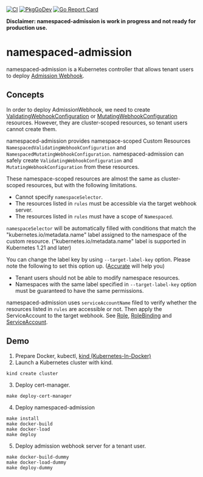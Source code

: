 [![CI](https://github.com/zoetrope/namespaced-admission/actions/workflows/ci.yaml/badge.svg)](https://github.com/zoetrope/namespaced-admission/actions/workflows/ci.yaml)
[![PkgGoDev](https://pkg.go.dev/badge/github.com/zoetrope/namespaced-admission?tab=overview)](https://pkg.go.dev/github.com/zoetrope/namespaced-admission?tab=overview)
[![Go Report Card](https://goreportcard.com/badge/github.com/zoetrope/namespaced-admission)](https://goreportcard.com/report/github.com/zoetrope/namespaced-admission)

**Disclaimer: namespaced-admission is work in progress and not ready for production use.**

# namespaced-admission

namespaced-admission is a Kubernetes controller that allows tenant users to deploy [Admission Webhook](https://kubernetes.io/docs/reference/access-authn-authz/extensible-admission-controllers/).

## Concepts

In order to deploy AdmissionWebhook, we need to create [ValidatingWebhookConfiguration](https://kubernetes.io/docs/reference/generated/kubernetes-api/v1.22/#validatingwebhookconfiguration-v1-admissionregistration-k8s-io) or [MutatingWebhookConfiguration](https://kubernetes.io/docs/reference/generated/kubernetes-api/v1.22/#mutatingwebhookconfiguration-v1-admissionregistration-k8s-io) resources.
However, they are cluster-scoped resources, so tenant users cannot create them.

namespaced-admission provides namespace-scoped Custom Resources `NamespacedValidatingWebhookConfiguration` and `NamespacedMutatingWebhookConfiguration`.
namespaced-admission can safely create `ValidatingWebhookConfiguration` and `MutatingWebhookConfiguration` from these resources.

These namespace-scoped resources are almost the same as cluster-scoped resources, but with the following limitations.

- Cannot specify `namespaceSelector`.
- The resources listed in `rules` must be accessible via the target webhook server. 
- The resources listed in `rules` must have a scope of `Namespaced`. 

`namespaceSelector` will be automatically filled with conditions that match the "kubernetes.io/metadata.name" label assigned to the namespace of the custom resource.
("kubernetes.io/metadata.name" label is supported in Kubernetes 1.21 and later)

You can change the label key by using `--target-label-key` option.
Please note the following to set this option up. ([Accurate](https://github.com/cybozu-go/accurate) will help you)

- Tenant users should not be able to modify namespace resources.
- Namespaces with the same label specified in `--target-label-key` option must be guaranteed to have the same permissions.

namespaced-admission uses `serviceAccountName` filed to verify whether the resources listed in `rules` are accessible or not.
Then apply the ServiceAccount to the target webhook.
See [Role](./config/dummy/role.yaml), [RoleBinding](./config/dummy/role_binding.yaml) and [ServiceAccount](./config/dummy/service_account.yaml).

## Demo

1. Prepare Docker, kubectl, [kind (Kubernetes-In-Docker)](https://kind.sigs.k8s.io/)
2. Launch a Kubernetes cluster with kind.
```
kind create cluster
```
3. Deploy cert-manager.
```
make deploy-cert-manager
```
4. Deploy namespaced-admission
```
make install
make docker-build
make docker-load
make deploy
```
5. Deploy admission webhook server for a tenant user.
```
make docker-build-dummy
make docker-load-dummy
make deploy-dummy
```
